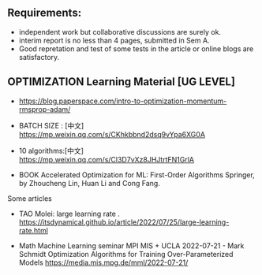 ## Requirements:

+ independent work but collaborative discussions are surely ok.
+ interim report is no less than 4 pages, submitted in Sem A.
+ Good repretation and test of some tests in the article or online blogs are satisfactory. 



## OPTIMIZATION Learning Material [UG LEVEL]


+ https://blog.paperspace.com/intro-to-optimization-momentum-rmsprop-adam/

+ BATCH SIZE : [中文]
https://mp.weixin.qq.com/s/CKhkbbnd2dsq9vYpa6XG0A


+ 10 algorithms:[中文]
https://mp.weixin.qq.com/s/Cl3D7vXz8JHJtrtFN1GrlA

+ BOOK
Accelerated Optimization for ML: First-Order Algorithms
Springer, by Zhoucheng Lin, Huan Li and Cong Fang.


Some articles  


+  TAO Molei: large learning rate .  https://itsdynamical.github.io/article/2022/07/25/large-learning-rate.html


+ Math Machine Learning seminar MPI MIS + UCLA
2022-07-21 - Mark Schmidt
Optimization Algorithms for Training Over-Parameterized Models          https://media.mis.mpg.de/mml/2022-07-21/
